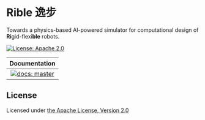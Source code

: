 # Rible 逸步
Towards a physics-based AI-powered simulator for computational design of **Ri**gid-flexi**ble** robots.
 
[![License: Apache 2.0](https://img.shields.io/badge/License-Apache%202.0-blue.svg?style=flat-square)](https://opensource.org/licenses/Apache-2.0)

| **Documentation**                                   |
|:---------------------------------------------------:|
| [![docs: master][docs-master-img]][docs-master-url] |

License
---

Licensed under [the Apache License, Version 2.0](LICENSE)

[docs-master-img]: https://img.shields.io/badge/docs-master-blue?style=flat-square
[docs-master-url]: https://robotgroup.gitlab.io/Rible.jl